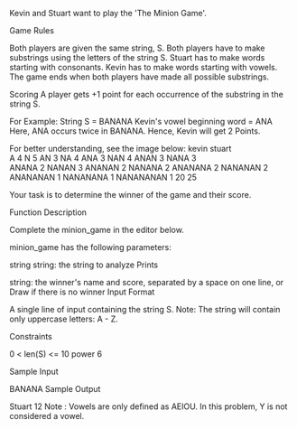 Kevin and Stuart want to play the 'The Minion Game'.

Game Rules

Both players are given the same string, S.
Both players have to make substrings using the letters of the string S.
Stuart has to make words starting with consonants.
Kevin has to make words starting with vowels.
The game ends when both players have made all possible substrings.

Scoring
A player gets +1 point for each occurrence of the substring in the string S.

For Example:
String S = BANANA
Kevin's vowel beginning word = ANA
Here, ANA occurs twice in BANANA. Hence, Kevin will get 2 Points.

For better understanding, see the image below:
kevin		stuart	
A	        4	N	        5
AN	        3	NA	        4
ANA	        3	NAN	        4
ANAN	    3	NANA	    3   
ANANA	    2	NANAN	    3
ANANAN	    2	NANANA	    2
ANANANA	    2	NANANAN	    2
ANANANAN	1	NANANANA	1
		        NANANANAN	1
	        20		        25

Your task is to determine the winner of the game and their score.

Function Description

Complete the minion_game in the editor below.

minion_game has the following parameters:

string string: the string to analyze
Prints

string: the winner's name and score, separated by a space on one line, or Draw if there is no winner
Input Format

A single line of input containing the string S.
Note: The string  will contain only uppercase letters: A - Z.

Constraints

0 < len(S) <= 10 power 6

Sample Input

BANANA
Sample Output

Stuart 12
Note :
Vowels are only defined as AEIOU. In this problem, Y is not considered a vowel.
